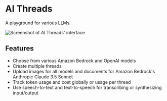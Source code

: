 # AI Threads

A playground for various LLMs.

![Screenshot of AI Threads' interface](https://github.com/user-attachments/assets/035f1690-5828-4cb7-b936-b3532b9706d2)

## Features

- Choose from various Amazon Bedrock and OpenAI models
- Create multiple threads
- Upload images for all models and documents for Amazon Bedrock's Anthropic Claude 3.5 Sonnet
- Track token usage and cost globally or usage per thread
- Use speech-to-text and text-to-speech for transcribing or synthesizing input/output
